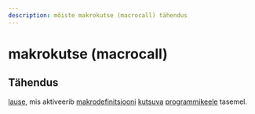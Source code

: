 ```yaml
---
description: mõiste makrokutse (macrocall) tähendus
---
```


# makrokutse (macrocall)

## Tähendus

[lause](lause-statement.md), mis aktiveerib [makrodefinitsiooni](makrodefinitsioon-macrodefinition.md) [kutsuva](kutse-call.md) [programmikeele](programmeerimiskeel-programming-language.md) tasemel.
